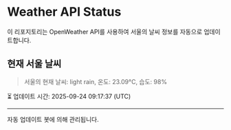 
# Weather API Status

이 리포지토리는 OpenWeather API를 사용하여 서울의 날씨 정보를 자동으로 업데이트합니다.

## 현재 서울 날씨
> 서울의 현재 날씨: light rain, 온도: 23.09°C, 습도: 98%

⏳ 업데이트 시간: 2025-09-24 09:17:37 (UTC)

---
자동 업데이트 봇에 의해 관리됩니다.
